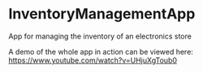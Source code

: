 # InventoryManagementApp
App for managing the inventory of an electronics store

A demo of the whole app in action can be viewed here: https://www.youtube.com/watch?v=UHjuXgToub0
